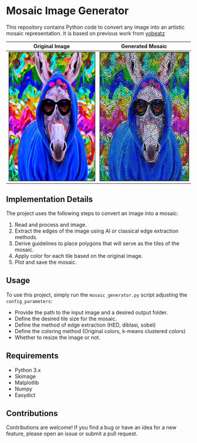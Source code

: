 # Mosaic Image Generator

This repository contains Python code to convert any image into an artistic mosaic representation. It is based on previous work from [yobeatz](https://github.com/yobeatz/mosaic)

|     **Original Image**     |     **Generated Mosaic**     |
| :------------------------: | :--------------------------: |
|  <img src="data/donkey_original.jpg" width="350" height="350" style="border: 1px solid black;"/>  |  <img src="data/donkey_mosaic.jpg" width="350" height="350" style="border: 1px solid black;"/>  |


## Implementation Details

The project uses the following steps to convert an image into a mosaic:
1. Read and process and image.
2. Extract the edges of the image using AI or classical edge extraction methods.
4. Derive guidelines to place polygons that will serve as the tiles of the mosaic.
5. Apply color for each tile based on the original image.
6. Plot and save the mosaic.


## Usage

To use this project, simply run the `mosaic_generator.py` script adjusting the `config_parameters`:
- Provide the path to the input image and a desired output folder.
- Define the desired tile size for the mosaic.
- Define the method of edge extraction (HED, diblasi, sobel)
- Define the coloring method (Original colors, k-means clustered colors)
- Whether to resize the image or not.


## Requirements

- Python 3.x
- Skimage
- Matplotlib
- Numpy
- Easydict

## Contributions

Contributions are welcome! If you find a bug or have an idea for a new feature, please open an issue or submit a pull request.